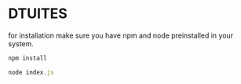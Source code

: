 # DTUITES

for installation make sure you have npm and node preinstalled in your system.

```javascript
npm install
```

```javascript
node index.js
```

